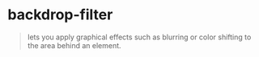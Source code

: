 # backdrop-filter

> lets you apply graphical effects such as blurring or color shifting to the area behind an element.